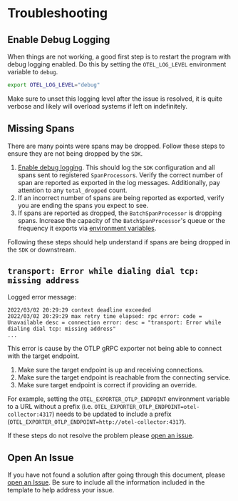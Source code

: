 # Troubleshooting

## Enable Debug Logging

When things are not working, a good first step is to restart the program with
debug logging enabled. Do this by setting the `OTEL_LOG_LEVEL` environment
variable to `debug`.

```sh
export OTEL_LOG_LEVEL="debug"
```

Make sure to unset this logging level after the issue is resolved, it is quite
verbose and likely will overload systems if left on indefinitely.

## Missing Spans

There are many points were spans may be dropped. Follow these steps to ensure
they are not being dropped by the `SDK`.

1. [Enable debug logging](#enable-debug-logging). This should log the `SDK`
   configuration and all spans sent to registered `SpanProcessor`s. Verify the
   correct number of span are reported as exported in the log messages.
   Additionally, pay attention to any `total_dropped` count.
2. If an incorrect number of spans are being reported as exported, verify you
   are ending the spans you expect to see.
3. If spans are reported as dropped, the `BatchSpanProcessor` is dropping
   spans. Increase the capacity of the `BatchSpanProcessor`'s queue or the
   frequency it exports via [environment variables].

Following these steps should help understand if spans are being dropped in the
`SDK` or downstream.

## `transport: Error while dialing dial tcp: missing address`

Logged error message:

```log
2022/03/02 20:29:29 context deadline exceeded
2022/03/02 20:29:29 max retry time elapsed: rpc error: code = Unavailable desc = connection error: desc = "transport: Error while dialing dial tcp: missing address"
...
```

This error is cause by the OTLP gRPC exporter not being able to connect with
the target endpoint.

1. Make sure the target endpoint is up and receiving connections.
2. Make sure the target endpoint is reachable from the connecting service.
3. Make sure target endpoint is correct if providing an override.
  
  For example, setting the `OTEL_EXPORTER_OTLP_ENDPOINT` environment variable
  to a URL without a prefix (i.e.
  `OTEL_EXPORTER_OTLP_ENDPOINT=otel-collector:4317`) needs to be updated to
  include a prefix (`OTEL_EXPORTER_OTLP_ENDPOINT=http://otel-collector:4317`).

If these steps do not resolve the problem please [open an
issue](#open-an-issue).

## Open An Issue

If you have not found a solution after going through this document, please
[open an Issue]. Be sure to include all the information included in the
template to help address your issue.

[open an Issue]: https://github.com/signalfx/splunk-otel-go/issues/new/choose
[environment variables]: https://github.com/open-telemetry/opentelemetry-specification/blob/v1.9.0/specification/sdk-environment-variables.md#batch-span-processor
